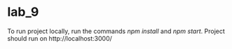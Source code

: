 # lab_9
 
 To run project locally, run the commands _npm install_ and _npm start_. Project should run on http://localhost:3000/
